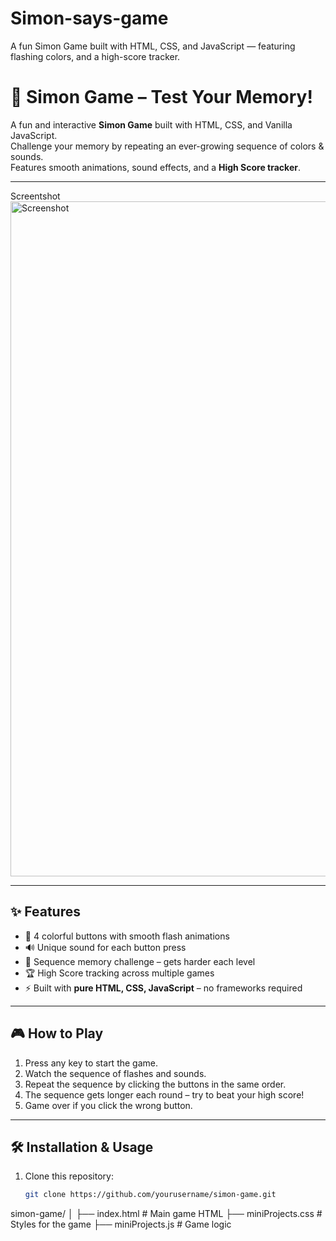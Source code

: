 # Simon-says-game
A fun Simon Game built with HTML, CSS, and JavaScript — featuring flashing colors, and a high-score tracker.
# 🎯 Simon Game – Test Your Memory!

A fun and interactive **Simon Game** built with HTML, CSS, and Vanilla JavaScript.  
Challenge your memory by repeating an ever-growing sequence of colors & sounds.  
Features smooth animations, sound effects, and a **High Score tracker**.

---
Screentshot
<img width="1920" height="1080" alt="Screenshot" src="https://github.com/user-attachments/assets/f50b4f4e-cb25-45d6-97e0-12c003746f8b" />


---

## ✨ Features
- 🎨 4 colorful buttons with smooth flash animations  
- 🔊 Unique sound for each button press  
- 🧠 Sequence memory challenge – gets harder each level  
- 🏆 High Score tracking across multiple games  
- ⚡ Built with **pure HTML, CSS, JavaScript** – no frameworks required

---

## 🎮 How to Play
1. Press any key to start the game.
2. Watch the sequence of flashes and sounds.
3. Repeat the sequence by clicking the buttons in the same order.
4. The sequence gets longer each round – try to beat your high score!
5. Game over if you click the wrong button.

---

## 🛠️ Installation & Usage
1. Clone this repository:
   ```bash
   git clone https://github.com/yourusername/simon-game.git

simon-game/
│
├── index.html      # Main game HTML
├── miniProjects.css # Styles for the game
├── miniProjects.js  # Game logic

